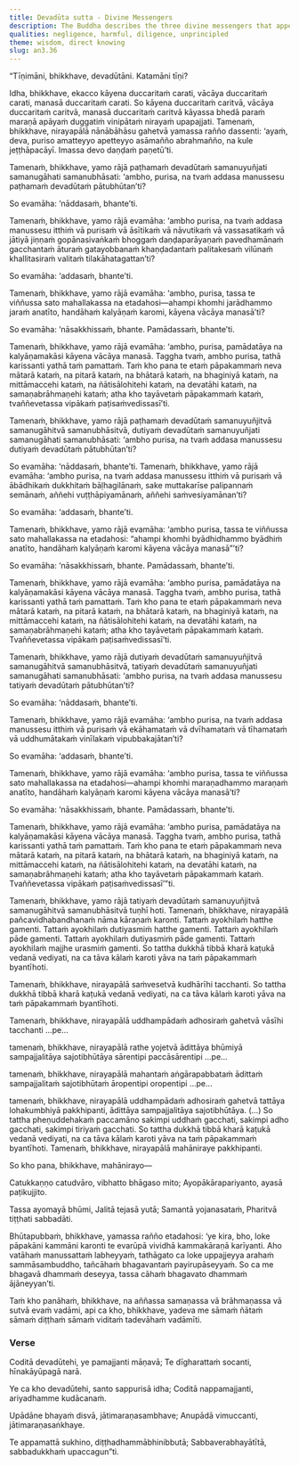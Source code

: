 ```yaml
---
title: Devadūta sutta - Divine Messengers
description: The Buddha describes the three divine messengers that appear among human beings and what happens to those who do not heed their message.
qualities: negligence, harmful, diligence, unprincipled
theme: wisdom, direct knowing
slug: an3.36
---
```


“Tīṇimāni, bhikkhave, devadūtāni. Katamāni tīṇi?

Idha, bhikkhave, ekacco kāyena duccaritaṁ carati, vācāya duccaritaṁ carati, manasā duccaritaṁ carati. So kāyena duccaritaṁ caritvā, vācāya duccaritaṁ caritvā, manasā duccaritaṁ caritvā kāyassa bhedā paraṁ maraṇā apāyaṁ duggatiṁ vinipātaṁ nirayaṁ upapajjati. Tamenaṁ, bhikkhave, nirayapālā nānābāhāsu gahetvā yamassa rañño dassenti: ‘ayaṁ, deva, puriso amatteyyo apetteyyo asāmañño abrahmañño, na kule jeṭṭhāpacāyī. Imassa devo daṇḍaṁ paṇetū’ti.

Tamenaṁ, bhikkhave, yamo rājā paṭhamaṁ devadūtaṁ samanuyuñjati samanugāhati samanubhāsati: ‘ambho, purisa, na tvaṁ addasa manussesu paṭhamaṁ devadūtaṁ pātubhūtan’ti?

So evamāha: ‘nāddasaṁ, bhante’ti.

Tamenaṁ, bhikkhave, yamo rājā evamāha: ‘ambho purisa, na tvaṁ addasa manussesu itthiṁ vā purisaṁ vā āsītikaṁ vā nāvutikaṁ vā vassasatikaṁ vā jātiyā jiṇṇaṁ gopānasivaṅkaṁ bhoggaṁ daṇḍaparāyaṇaṁ pavedhamānaṁ gacchantaṁ āturaṁ gatayobbanaṁ khaṇḍadantaṁ palitakesaṁ vilūnaṁ khallitasiraṁ valitaṁ tilakāhatagattan’ti?

So evamāha: ‘addasaṁ, bhante’ti.

Tamenaṁ, bhikkhave, yamo rājā evamāha: ‘ambho, purisa, tassa te viññussa sato mahallakassa na etadahosi—ahampi khomhi jarādhammo jaraṁ anatīto, handāhaṁ kalyāṇaṁ karomi, kāyena vācāya manasā’ti?

So evamāha: ‘nāsakkhissaṁ, bhante. Pamādassaṁ, bhante’ti.

Tamenaṁ, bhikkhave, yamo rājā evamāha: ‘ambho, purisa, pamādatāya na kalyāṇamakāsi kāyena vācāya manasā. Taggha tvaṁ, ambho purisa, tathā karissanti yathā taṁ pamattaṁ. Taṁ kho pana te etaṁ pāpakammaṁ neva mātarā kataṁ, na pitarā kataṁ, na bhātarā kataṁ, na bhaginiyā kataṁ, na mittāmaccehi kataṁ, na ñātisālohitehi kataṁ, na devatāhi kataṁ, na samaṇabrāhmaṇehi kataṁ; atha kho tayāvetaṁ pāpakammaṁ kataṁ, tvaññevetassa vipākaṁ paṭisaṁvedissasī’ti.

Tamenaṁ, bhikkhave, yamo rājā paṭhamaṁ devadūtaṁ samanuyuñjitvā samanugāhitvā samanubhāsitvā, dutiyaṁ devadūtaṁ samanuyuñjati samanugāhati samanubhāsati: ‘ambho purisa, na tvaṁ addasa manussesu dutiyaṁ devadūtaṁ pātubhūtan’ti?

So evamāha: ‘nāddasaṁ, bhante’ti. Tamenaṁ, bhikkhave, yamo rājā evamāha: ‘ambho purisa, na tvaṁ addasa manussesu itthiṁ vā purisaṁ vā ābādhikaṁ dukkhitaṁ bāḷhagilānaṁ, sake muttakarīse palipannaṁ semānaṁ, aññehi vuṭṭhāpiyamānaṁ, aññehi saṁvesiyamānan’ti?

So evamāha: ‘addasaṁ, bhante’ti.

Tamenaṁ, bhikkhave, yamo rājā evamāha: ‘ambho purisa, tassa te viññussa sato mahallakassa na etadahosi: “ahampi khomhi byādhidhammo byādhiṁ anatīto, handāhaṁ kalyāṇaṁ karomi kāyena vācāya manasā”’ti?

So evamāha: ‘nāsakkhissaṁ, bhante. Pamādassaṁ, bhante’ti.

Tamenaṁ, bhikkhave, yamo rājā evamāha: ‘ambho purisa, pamādatāya na kalyāṇamakāsi kāyena vācāya manasā. Taggha tvaṁ, ambho purisa, tathā karissanti yathā taṁ pamattaṁ. Taṁ kho pana te etaṁ pāpakammaṁ neva mātarā kataṁ, na pitarā kataṁ, na bhātarā kataṁ, na bhaginiyā kataṁ, na mittāmaccehi kataṁ, na ñātisālohitehi kataṁ, na devatāhi kataṁ, na samaṇabrāhmaṇehi kataṁ; atha kho tayāvetaṁ pāpakammaṁ kataṁ. Tvaññevetassa vipākaṁ paṭisaṁvedissasī’ti.

Tamenaṁ, bhikkhave, yamo rājā dutiyaṁ devadūtaṁ samanuyuñjitvā samanugāhitvā samanubhāsitvā, tatiyaṁ devadūtaṁ samanuyuñjati samanugāhati samanubhāsati: ‘ambho purisa, na tvaṁ addasa manussesu tatiyaṁ devadūtaṁ pātubhūtan’ti?

So evamāha: ‘nāddasaṁ, bhante’ti.

Tamenaṁ, bhikkhave, yamo rājā evamāha: ‘ambho purisa, na tvaṁ addasa manussesu itthiṁ vā purisaṁ vā ekāhamataṁ vā dvīhamataṁ vā tīhamataṁ vā uddhumātakaṁ vinīlakaṁ vipubbakajātan’ti?

So evamāha: ‘addasaṁ, bhante’ti.

Tamenaṁ, bhikkhave, yamo rājā evamāha: ‘ambho purisa, tassa te viññussa sato mahallakassa na etadahosi—ahampi khomhi maraṇadhammo maraṇaṁ anatīto, handāhaṁ kalyāṇaṁ karomi kāyena vācāya manasā’ti?

So evamāha: ‘nāsakkhissaṁ, bhante. Pamādassaṁ, bhante’ti.

Tamenaṁ, bhikkhave, yamo rājā evamāha: ‘ambho purisa, pamādatāya na kalyāṇamakāsi kāyena vācāya manasā. Taggha tvaṁ, ambho purisa, tathā karissanti yathā taṁ pamattaṁ. Taṁ kho pana te etaṁ pāpakammaṁ neva mātarā kataṁ, na pitarā kataṁ, na bhātarā kataṁ, na bhaginiyā kataṁ, na mittāmaccehi kataṁ, na ñātisālohitehi kataṁ, na devatāhi kataṁ, na samaṇabrāhmaṇehi kataṁ; atha kho tayāvetaṁ pāpakammaṁ kataṁ. Tvaññevetassa vipākaṁ paṭisaṁvedissasī’”ti.

Tamenaṁ, bhikkhave, yamo rājā tatiyaṁ devadūtaṁ samanuyuñjitvā samanugāhitvā samanubhāsitvā tuṇhī hoti. Tamenaṁ, bhikkhave, nirayapālā pañcavidhabandhanaṁ nāma kāraṇaṁ karonti. Tattaṁ ayokhilaṁ hatthe gamenti. Tattaṁ ayokhilaṁ dutiyasmiṁ hatthe gamenti. Tattaṁ ayokhilaṁ pāde gamenti. Tattaṁ ayokhilaṁ dutiyasmiṁ pāde gamenti. Tattaṁ ayokhilaṁ majjhe urasmiṁ gamenti. So tattha dukkhā tibbā kharā kaṭukā vedanā vediyati, na ca tāva kālaṁ karoti yāva na taṁ pāpakammaṁ byantīhoti.

Tamenaṁ, bhikkhave, nirayapālā saṁvesetvā kudhārīhi tacchanti. So tattha dukkhā tibbā kharā kaṭukā vedanā vediyati, na ca tāva kālaṁ karoti yāva na taṁ pāpakammaṁ byantīhoti.

Tamenaṁ, bhikkhave, nirayapālā uddhampādaṁ adhosiraṁ gahetvā vāsīhi tacchanti …pe…

tamenaṁ, bhikkhave, nirayapālā rathe yojetvā ādittāya bhūmiyā sampajjalitāya sajotibhūtāya sārentipi paccāsārentipi …pe…

tamenaṁ, bhikkhave, nirayapālā mahantaṁ aṅgārapabbataṁ ādittaṁ sampajjalitaṁ sajotibhūtaṁ āropentipi oropentipi …pe…

tamenaṁ, bhikkhave, nirayapālā uddhampādaṁ adhosiraṁ gahetvā tattāya lohakumbhiyā pakkhipanti, ādittāya sampajjalitāya sajotibhūtāya. (…) So tattha pheṇuddehakaṁ paccamāno sakimpi uddhaṁ gacchati, sakimpi adho gacchati, sakimpi tiriyaṁ gacchati. So tattha dukkhā tibbā kharā kaṭukā vedanā vediyati, na ca tāva kālaṁ karoti yāva na taṁ pāpakammaṁ byantīhoti. Tamenaṁ, bhikkhave, nirayapālā mahāniraye pakkhipanti.

So kho pana, bhikkhave, mahānirayo—

Catukkaṇṇo catudvāro,
vibhatto bhāgaso mito;
Ayopākārapariyanto,
ayasā paṭikujjito.

Tassa ayomayā bhūmi,
Jalitā tejasā yutā;
Samantā yojanasataṁ,
Pharitvā tiṭṭhati sabbadāti.

Bhūtapubbaṁ, bhikkhave, yamassa rañño etadahosi: ‘ye kira, bho, loke pāpakāni kammāni karonti te evarūpā vividhā kammakāraṇā karīyanti. Aho vatāhaṁ manussattaṁ labheyyaṁ, tathāgato ca loke uppajjeyya arahaṁ sammāsambuddho, tañcāhaṁ bhagavantaṁ payirupāseyyaṁ. So ca me bhagavā dhammaṁ deseyya, tassa cāhaṁ bhagavato dhammaṁ ājāneyyan’ti.

Taṁ kho panāhaṁ, bhikkhave, na aññassa samaṇassa vā brāhmaṇassa vā sutvā evaṁ vadāmi, api ca kho, bhikkhave, yadeva me sāmaṁ ñātaṁ sāmaṁ diṭṭhaṁ sāmaṁ viditaṁ tadevāhaṁ vadāmīti.

### Verse

Coditā devadūtehi,
ye pamajjanti māṇavā;
Te dīgharattaṁ socanti,
hīnakāyūpagā narā.

Ye ca kho devadūtehi,
santo sappurisā idha;
Coditā nappamajjanti,
ariyadhamme kudācanaṁ.

Upādāne bhayaṁ disvā,
jātimaraṇasambhave;
Anupādā vimuccanti,
jātimaraṇasaṅkhaye.

Te appamattā sukhino,
diṭṭhadhammābhinibbutā;
Sabbaverabhayātītā,
sabbadukkhaṁ upaccagun”ti.
